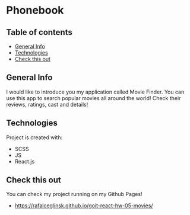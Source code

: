 # Phonebook

## Table of contents

- [General Info](#general-info)
- [Technologies](#technologies)
- [Check this out](#Check-this-out)

## General Info

I would like to introduce you my application called Movie Finder. You can use
this app to search popular movies all around the world! Check their reviews,
ratings, cast and details!

## Technologies

Project is created with:

- SCSS
- JS
- React.js

## Check this out

You can check my project running on my Github Pages!

- https://rafalceglinsk.github.io/goit-react-hw-05-movies/
